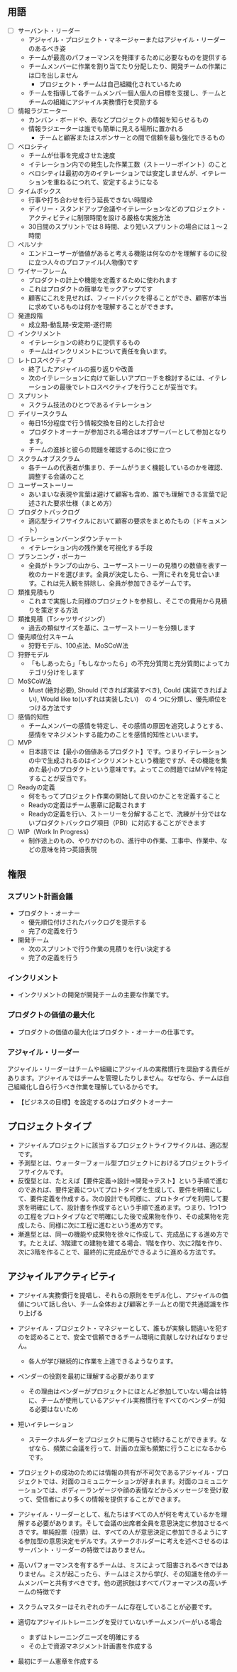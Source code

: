 ## 用語
- [ ] サーバント・リーダー
  - アジャイル・プロジェクト・マネージャーまたはアジャイル・リーダーのあるべき姿
  - チームが最高のパフォーマンスを発揮するために必要なものを提供する
  - チームメンバーに作業を割り当てたり分配したり、開発チームの作業には口を出しません
    - プロジェクト・チームは自己組織化されているため
  - チームを指導して各チームメンバー個人個人の目標を支援し、チームとチームの組織にアジャイル実務慣行を奨励する
- [ ] 情報ラジエーター
  - カンバン・ボードや、表などプロジェクトの情報を知らせるもの
  - 情報ラジエーターは誰でも簡単に見える場所に置かれる
    - チームと顧客またはスポンサーとの間で信頼を最も強化できるもの
- [ ] ベロシティ
  - チームが仕事を完成させた速度
  - イテレーション内での発生した作業工数（ストーリーポイント）のこと
  - ベロシティは最初の方のイテレーションでは安定しませんが、イテレーションを重ねるにつれて、安定するようになる
- [ ] タイムボックス
  - 行事や打ち合わせを行う延長できない時間枠
  - デイリー・スタンドアップ会議やイテレーションなどのプロジェクト・アクティビティに制限時間を設ける厳格な実施方法
  - 30日間のスプリントでは８時間、より短いスプリントの場合には１～２時間
- [ ] ペルソナ
  - エンドユーザーが価値があると考える機能は何なのかを理解するのに役に立つ人々のプロファイル(人物像)です
- [ ] ワイヤーフレーム
  - プロダクトの計上や機能を定義するために使われます
  - これはプロダクトの簡単なモックアップです
  - 顧客にこれを見せれば、フィードバックを得ることができ、顧客が本当に求めているものは何かを理解することができます。
- [ ] 発達段階
  - 成立期-動乱期-安定期-遂行期
- [ ] インクリメント
  - イテレーションの終わりに提供するもの
  - チームはインクリメントについて責任を負います。
- [ ] レトロスペクティブ
  - 終了したアジャイルの振り返りや改善
  - 次のイテレーションに向けて新しいアプローチを検討するには、イテレーションの最後でレトロスペクティブを行うことが妥当です。
- [ ] スプリント
  - スクラム技法のひとつであるイテレーション
- [ ] デイリースクラム
  - 毎日15分程度で行う情報交換を目的とした打合せ
  - プロダクトオーナーが参加される場合はオブザーバーとして参加となります。
  - チームの進捗と彼らの問題を確認するのに役に立つ
- [ ] スクラムオブスクラム
  - 各チームの代表者が集まり、チームがうまく機能しているのかを確認、調整する会議のこと
- [ ] ユーザーストーリー
  - あいまいな表現や言葉は避けて顧客も含め、誰でも理解できる言葉で記述された要求仕様（まとめ方）
- [ ] プロダクトバックログ
  - 適応型ライフサイクルにおいて顧客の要求をまとめたもの（ドキュメント）
- [ ] イテレーションバーンダウンチャート
  - イテレーション内の残作業を可視化する手段
- [ ] プランニング・ポーカー
  - 全員がトランプの山から、ユーザーストーリーの見積りの数値を表す一枚のカードを選びます。全員が決定したら、一斉にそれを見せ合います。これは先入観を排除し、全員が参加できるゲームです。
- [ ] 類推見積もり
  - これまで実施した同様のプロジェクトを参照し、そこでの費用から見積りを策定する方法
- [ ] 類推見積（Tシャツサイジング）
  - 過去の類似サイズを基に、ユーザーストーリーを分類します
- [ ] 優先順位付スキーム
  - 狩野モデル、100点法、MoSCoW法
- [ ] 狩野モデル
  - 「もしあったら」「もしなかったら」の不充分質問と充分質問によってカテゴリ分けをします
- [ ] MoSCoW法
  - Must (絶対必要), Should (できれば実装すべき), Could (実装できればよい), Would like to(いずれは実装したい)　の 4 つに分類し、優先順位をつける方法です
- [ ] 感情的知性
  - チームメンバーの感情を特定し、その感情の原因を追究しようとする、感情をマネジメントする能力のことを感情的知性といいます。
- [ ] MVP
  - 日本語では【最小の価値あるプロダクト】です。つまりイテレーションの中で生成されるのはインクリメントという機能ですが、その機能を集めた最小のプロダクトという意味です。よってこの問題ではMVPを特定することが妥当です。
- [ ] Readyの定義
  - 何をもってプロジェクト作業の開始して良いのかことを定義すること
  - Readyの定義はチーム憲章に記載されます
  - Readyの定義を行い、ストーリーを分解することで、洗練が十分ではないプロダクトバックログ項目（PBI）に対応することができます
- [ ] WIP（Work In Progress）
  - 制作途上のもの、やりかけのもの、進行中の作業、工事中、作業中、などの意味を持つ英語表現

## 権限
### スプリント計画会議
- プロダクト・オーナー
  - 優先順位付けされたバックログを提示する
  - 完了の定義を行う
- 開発チーム
  - 次のスプリントで行う作業の見積りを行い決定する
  - 完了の定義を行う
### インクリメント
- インクリメントの開発が開発チームの主要な作業です。
### プロダクトの価値の最大化
- プロダクトの価値の最大化はプロダクト・オーナーの仕事です。
### アジャイル・リーダー
アジャイル・リーダーはチームや組織にアジャイルの実務慣行を奨励する責任があります。アジャイルではチームを管理したりしません。なぜなら、チームは自己組織化し自ら行うべき作業を理解しているからです。

- 【ビジネスの目標】を設定するのはプロダクトオーナー

## プロジェクトタイプ
- アジャイルプロジェクトに該当するプロジェクトライフサイクルは、適応型です。
- 予測型とは、ウォーターフォール型プロジェクトにおけるプロジェクトライフサイクルです。
- 反復型とは、たとえば【要件定義→設計→開発→テスト】という手順で進むのであれば、要件定義についてプロトタイプを生成して、要件を明確にして、要件定義を作成する。次の設計でも同様に、プロトタイプを利用して要求を明確にして、設計書を作成するという手順で進めます。つまり、1つ1つの工程をプロトタイプなどで明確にした後で成果物を作り、その成果物を完成したら、同様に次に工程に進むという進め方です。
- 漸進型とは、同一の機能や成果物を徐々に作成して、完成品にする進め方です。たとえば、3階建ての建物を建てる場合、1階を作り、次に2階を作り、次に3階を作ることで、最終的に完成品ができるように進める方法です。


## アジャイルアクティビティ
- アジャイル実務慣行を提唱し、それらの原則をモデル化し、アジャイルの価値について話し合い、チーム全体および顧客とチームとの間で共通認識を作り上げる
- アジャイル・プロジェクト・マネジャーとして、誰もが実験し間違いを犯すのを認めることで、安全で信頼できるチーム環境に貢献しなければなりません。
  - 各人が学び継続的に作業を上達できるようなります。
- ベンダーの役割を最初に理解する必要があります
  - その理由はベンダーがプロジェクトにほとんど参加していない場合は特に、チームが使用しているアジャイル実務慣行をすべてのベンダーが知る必要はないため
- 短いイテレーション
  - ステークホルダーをプロジェクトに関与させ続けることができます。なぜなら、頻繁に会議を行って、計画の立案も頻繁に行うことになるからです。
- プロジェクトの成功のためには情報の共有が不可欠であるアジャイル・プロジェクトでは、対面のコミュニケーションが好まれます。対面のコミュニケーションでは、ボディーランゲージや顔の表情などからメッセージを受け取って、受信者により多くの情報を提供することができます。
- アジャイル・リーダーとして、私たちはすべての人が何を考えているかを理解する必要があります。そして会議の出席者全員を意思決定に参加させるべきです。単純投票（投票）は、すべての人が意思決定に参加できるようにする参加型の意思決定モデルです。ステークホルダーに考えを述べさせるのはサーバント・リーダーの特徴ではありません。
- 高いパフォーマンスを有するチームは、ミスによって阻害されるべきではありません。ミスが起こったら、チームはミスから学び、その知識を他のチームメンバーと共有すべきです。他の選択肢はすべてパフォーマンスの高いチームの特徴です
- スクラムマスターはそれぞれのチームに存在していることが必要です。

- 適切なアジャイルトレーニングを受けていないチームメンバーがいる場合
  - まずはトレーニングニーズを明確にする
  - その上で資源マネジメント計画書を作成する
- 最初にチーム憲章を作成する